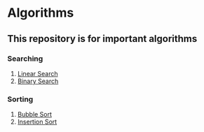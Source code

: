 # Algorithms

## This repository is for important algorithms

### Searching

1. [Linear Search](https://github.com/Aarushkashyap/Algorithms/tree/dev/searching/Linear%20Search)
2. [Binary Search](https://github.com/Aarushkashyap/Algorithms/tree/dev/searching/Binary%20Search)

### Sorting

1. [Bubble Sort](https://github.com/Aarushkashyap/Algorithms/tree/dev/sorting/Bubble%20Sort)
2. [Insertion Sort](https://github.com/Aarushkashyap/Algorithms/tree/dev/sorting/Insertion%20Sort)
